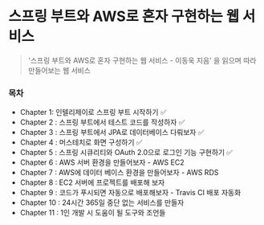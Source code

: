# 스프링 부트와 AWS로 혼자 구현하는 웹 서비스

> '스프링 부트와 AWS로 혼자 구현하는 웹 서비스 - 이동욱 지음' 을 읽으며 따라 만들어보는 웹 서비스 



### 목차

- Chapter 1: 인텔리제이로 스프링 부트 시작하기 ✅
- Chapter 2 : 스프링 부트에서 테스트 코드를 작성하자 ✅
- Chapter 3 : 스프링 부트에서 JPA로 데이터베이스 다뤄보자 ✅ 
- Chapter 4 : 머스테치로 화면 구성하기 ✅
- Chapter 5 : 스프링 시큐리티와 OAuth 2.0으로 로그인 기능 구현하기 ✅
- Chapter 6 : AWS 서버 환경을 만들어보자 - AWS EC2
- Chapter 7 : AWS에 데이터 베이스 환경을 만들어보자 - AWS RDS
- Chapter 8 : EC2 서버에 프로젝트를 배포해 보자
- Chapter 9 : 코드가 푸시되면 자동으로 배포해보자 - Travis CI 배포 자동화
- Chapter 10 : 24시간 365일 중단 없는 서비스를 만들자
- Chapter 11 : 1인 개발 시 도움이 될 도구와 조언들

